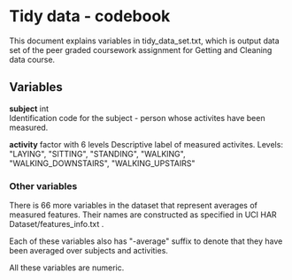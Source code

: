 # Tidy data - codebook

This document explains variables in tidy_data_set.txt, 
which is output data set of the peer graded coursework
assignment for Getting and Cleaning data course.

## Variables

**subject**   int     
  Identification code for the subject - person whose activites
  have been measured.

**activity**  factor with 6 levels
  Descriptive label of measured activites.
  Levels: "LAYING", "SITTING", "STANDING", "WALKING",  
          "WALKING_DOWNSTAIRS", "WALKING_UPSTAIRS"

### Other variables

There is 66 more variables in the dataset that represent averages of
measured features. Their names are constructed as specified in 
UCI HAR Dataset/features_info.txt .

Each of these variables also has "-average" suffix to denote that they
have been averaged over subjects and activities.

All these variables are numeric.
